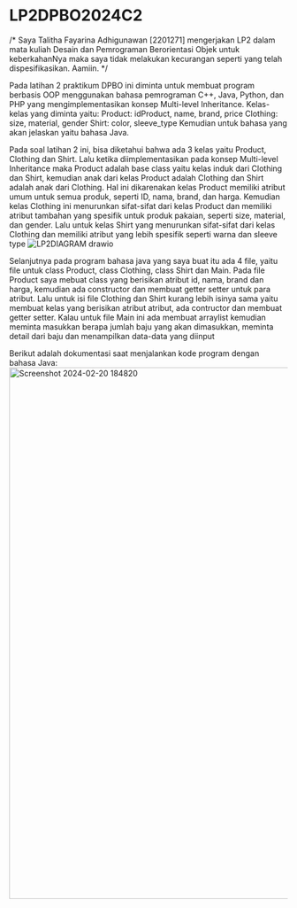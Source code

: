 # LP2DPBO2024C2

/* Saya Talitha Fayarina Adhigunawan [2201271] mengerjakan LP2 dalam mata kuliah Desain dan Pemrograman Berorientasi Objek untuk keberkahanNya maka saya tidak melakukan kecurangan seperti yang telah dispesifikasikan. Aamiin. */

Pada latihan 2 praktikum DPBO ini diminta untuk membuat program berbasis OOP menggunakan bahasa pemrograman C++, Java, Python, dan PHP yang mengimplementasikan konsep Multi-level Inheritance. Kelas-kelas yang diminta yaitu:
Product: idProduct, name, brand, price
Clothing: size, material, gender
Shirt: color, sleeve_type
Kemudian untuk bahasa yang akan jelaskan yaitu bahasa Java.

Pada soal latihan 2 ini, bisa diketahui bahwa ada 3 kelas yaitu Product, Clothing dan Shirt. Lalu ketika diimplementasikan pada konsep Multi-level Inheritance maka Product adalah base class yaitu kelas induk dari Clothing dan Shirt, kemudian anak dari kelas Product adalah Clothing dan Shirt adalah anak dari Clothing. Hal ini dikarenakan kelas Product memiliki atribut umum untuk semua produk, seperti ID, nama, brand, dan harga. Kemudian kelas Clothing ini menurunkan sifat-sifat dari kelas Product dan memiliki atribut tambahan yang spesifik untuk produk pakaian, seperti size, material, dan gender. Lalu untuk kelas Shirt yang menurunkan sifat-sifat dari kelas Clothing dan memiliki atribut yang lebih spesifik seperti warna dan sleeve type
![LP2DIAGRAM drawio](https://github.com/faayyaa10/LP2DPBO2024C2/assets/114636102/294f5366-42bf-4734-84a2-fa9aaf707bf3)


Selanjutnya pada program bahasa java yang saya buat itu ada 4 file, yaitu file untuk class Product, class Clothing, class Shirt dan Main. Pada file Product saya mebuat class yang berisikan atribut id, nama, brand dan harga, kemudian ada constructor dan membuat getter setter untuk para atribut. Lalu untuk isi file Clothing dan Shirt kurang lebih isinya sama yaitu membuat kelas yang berisikan atribut atribut, ada contructor dan membuat getter setter. Kalau untuk file Main ini ada membuat arraylist kemudian meminta masukkan berapa jumlah baju yang akan dimasukkan, meminta detail dari baju dan menampilkan data-data yang diinput


Berikut adalah dokumentasi saat menjalankan kode program dengan bahasa Java:
<img width="960" alt="Screenshot 2024-02-20 184820" src="https://github.com/faayyaa10/LP2DPBO2024C2/assets/114636102/d80dffea-b389-43a3-929a-9da20a130452">

